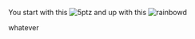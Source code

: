 
You start with this ![5ptz](http://i.imgur.com/Ja5JwVa.jpg) and up with this ![rainbowd](http://i.imgur.com/iZLCRyn.png)

whatever

